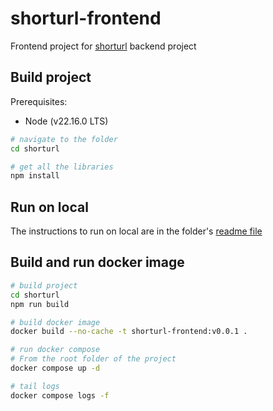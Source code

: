 # shorturl-frontend

Frontend project for [shorturl](https://github.com/Nidheesh-Panchal/shorturl)  backend project

## Build project

Prerequisites:

- Node (v22.16.0 LTS)

```bash
# navigate to the folder
cd shorturl

# get all the libraries
npm install
```

## Run on local

The instructions to run on local are in the folder's [readme file](shorturl/README.md)

## Build and run docker image

```bash
# build project
cd shorturl
npm run build

# build docker image
docker build --no-cache -t shorturl-frontend:v0.0.1 .
```

```bash
# run docker compose
# From the root folder of the project
docker compose up -d

# tail logs
docker compose logs -f
```
